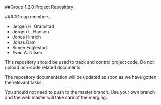 ##Group 1.2.0 Project Repository

####Group members
- Jørgen H. Gramstad
- Jørgen L. Hansen
- Jonas Hinrich
- Jonas Dam
- Simen Fuglestad
- Even A. Nilsen

This repository should be used to track and control project code. Do not upload
non-code related documents.

The repository documentation will be updated as soon as we have gotten the relevant
tasks.

You should not need to push to the master branch. Use your own branch and the 
web master will take care of the merging.
